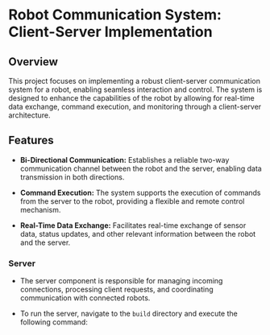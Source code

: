 # Robot Communication System: Client-Server Implementation

## Overview

This project focuses on implementing a robust client-server communication system for a robot, enabling seamless interaction and control. The system is designed to enhance the capabilities of the robot by allowing for real-time data exchange, command execution, and monitoring through a client-server architecture.

## Features

- **Bi-Directional Communication:** Establishes a reliable two-way communication channel between the robot and the server, enabling data transmission in both directions.

- **Command Execution:** The system supports the execution of commands from the server to the robot, providing a flexible and remote control mechanism.

- **Real-Time Data Exchange:** Facilitates real-time exchange of sensor data, status updates, and other relevant information between the robot and the server.

### Server

- The server component is responsible for managing incoming connections, processing client requests, and coordinating communication with connected robots.

- To run the server, navigate to the `build` directory and execute the following command:

  ```make, ./server || ./client
